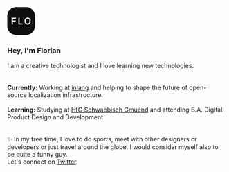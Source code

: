 <img src="./favicon.png" alt="Florian Lettering" height="64">
<h3 align="left">Hey, I'm Florian</h3>
I am a creative technologist and I love learning new technologies.
<br /><br /><br />
<b>Currently:</b> Working at <a href="https://inlang.com/">inlang</a> and helping to shape the future of open-source localization infrastructure.
<br /><br />
<b>Learning:</b> Studying at <a href="https://www.hfg-gmuend.de/">HfG Schwaebisch Gmuend</a> and attending B.A. Digital Product Design and Development.
<br /><br /><br />
✨ In my free time, I love to do sports, meet with other designers or developers or just travel around the globe. I would consider myself also to be quite a funny guy.<br/>
Let's connect on <a href="https://twitter.com/floriandwt">Twitter</a>.
